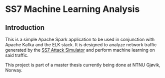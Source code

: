 # SS7 Machine Learning Analysis

## Introduction

This is a simple Apache Spark application to be used in conjunction
with Apache Kafka and the ELK stack. It is designed to analyze network traffic
generated by the [SS7 Attack
Simulator](https://github.com/polarking/jss7-attack-simulator)
and perform machine learning on said traffic.

This project is part of a master thesis currently being done at NTNU Gjøvik,
Norway.
